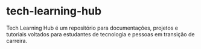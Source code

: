 # tech-learning-hub
Tech Learning Hub é um repositório para documentações, projetos e tutoriais voltados para estudantes de tecnologia e pessoas em transição de carreira.
